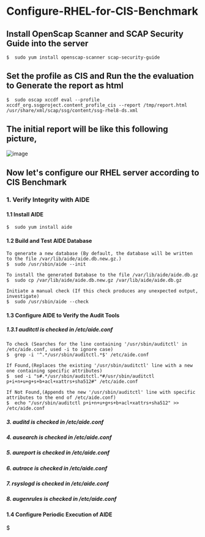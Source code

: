 # Configure-RHEL-for-CIS-Benchmark

## Install OpenScap Scanner and SCAP Security Guide into the server
	$  sudo yum install openscap-scanner scap-security-guide

## Set the profile as CIS and Run the the evaluation to Generate the report as html
	$  sudo oscap xccdf eval --profile xccdf_org.ssgproject.content_profile_cis --report /tmp/report.html /usr/share/xml/scap/ssg/content/ssg-rhel8-ds.xml

## The initial report will be like this following picture,
![image](https://github.com/Aththas/Configure-RHEL-for-CIS-Benchmark/assets/121440481/474247d5-007f-451a-9a6f-bbbac6be8aad)


## Now let's configure our RHEL server according to CIS Benchmark

### 1. Verify Integrity with AIDE

#### 1.1 Install AIDE
	$  sudo yum install aide

#### 1.2 Build and Test AIDE Database
	To generate a new database (By default, the database will be written to the file /var/lib/aide/aide.db.new.gz.)
	$  sudo /usr/sbin/aide --init

	To install the generated Database to the file /var/lib/aide/aide.db.gz
	$  sudo cp /var/lib/aide/aide.db.new.gz /var/lib/aide/aide.db.gz

	Initiate a manual check (If this check produces any unexpected output, investigate)
	$  sudo /usr/sbin/aide --check

#### 1.3 Configure AIDE to Verify the Audit Tools
##### 1.3.1 auditctl is checked in /etc/aide.conf
  	To check (Searches for the line containing '/usr/sbin/auditctl' in /etc/aide.conf, used -i to ignore case)
   	$  grep -i '^.*/usr/sbin/auditctl.*$' /etc/aide.conf

  	If Found,(Replaces the existing '/usr/sbin/auditctl' line with a new one containing specific attributes)
   	$  sed -i "s#.*/usr/sbin/auditctl.*#/usr/sbin/auditctl p+i+n+u+g+s+b+acl+xattrs+sha512#" /etc/aide.conf

  	If Not Found,(Appends the new '/usr/sbin/auditctl' line with specific attributes to the end of /etc/aide.conf)
   	$  echo "/usr/sbin/auditctl p+i+n+u+g+s+b+acl+xattrs+sha512" >> /etc/aide.conf


	

##### 3. auditd is checked in /etc/aide.conf
##### 4. ausearch is checked in /etc/aide.conf
##### 5. aureport is checked in /etc/aide.conf
##### 6. autrace is checked in /etc/aide.conf
##### 7. rsyslogd is checked in /etc/aide.conf
##### 8. augenrules is checked in /etc/aide.conf

#### 1.4 Configure Periodic Execution of AIDE
$

